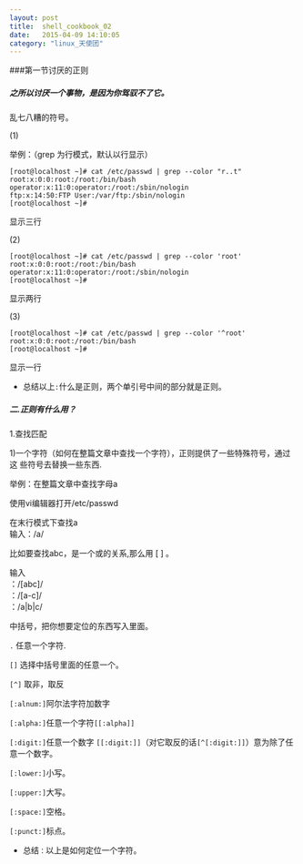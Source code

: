 ```yaml
---
layout: post
title:  shell_cookbook_02
date:   2015-04-09 14:10:05
category: "linux_天使团"
---
```

###第一节讨厌的正则

<h5>之所以讨厌一个事物，是因为你驾驭不了它。</h5>

<p>乱七八糟的符号。</p>
(1)
   
举例：（grep  为行模式，默认以行显示）

<pre><code>[root@localhost ~]# cat /etc/passwd | grep --color "r..t"
root:x:0:0:root:/root:/bin/bash
operator:x:11:0:operator:/root:/sbin/nologin
ftp:x:14:50:FTP User:/var/ftp:/sbin/nologin
[root@localhost ~]# 
</code></pre>

<p>显示三行</p>

(2)
<pre><code>[root@localhost ~]# cat /etc/passwd | grep --color 'root'
root:x:0:0:root:/root:/bin/bash
operator:x:11:0:operator:/root:/sbin/nologin
[root@localhost ~]#
</code></pre>
<p>显示两行</p>
(3)
<pre><code>[root@localhost ~]# cat /etc/passwd | grep --color '^root'
root:x:0:0:root:/root:/bin/bash
[root@localhost ~]#
</code></pre>
<p>显示一行 </p> 

*	总结以上`:`什么是正则，两个单引号中间的部分就是正则。 

<h5>二.正则有什么用？</h5>

<p>1.查找匹配</p>


<p> 1)一个字符（如何在整篇文章中查找一个字符），正则提供了一些特殊符号，通过这
些符号去替换一些东西.</p>
<p>举例：在整篇文章中查找字母a</p> 
		
使用vi编辑器打开/etc/passwd 

<p>在末行模式下查找a 
</br>输入：/a/ 
</p> 
<p>比如要查找abc，是一个或的关系,那么用 [ ] 。</p>  
<p>输入  
</br>   ：/[abc]/    
</br>   ：/[a-c]/  
</br>   ：/a|b|c/
</p>

中括号，把你想要定位的东西写入里面。

`.`	任意一个字符.

`[]`  选择中括号里面的任意一个。 

`[^]`  取非，取反 

`[:alnum:]`阿尔法字符加数字 

`[:alpha:]`任意一个字符`[[:alpha]]` 

`[:digit:]`任意一个数字 `[[:digit:]]`（对它取反的话`[^[:digit:]]`）意为除了任意一个数字。 

`[:lower:]`小写。  

`[:upper:]`大写。

`[:space:]`空格。

`[:punct:]`标点。

* 总结`：`以上是如何定位一个字符。
